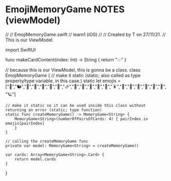 #  EmojiMemoryGame NOTES (viewModel)
//
//  EmojiMemoryGame.swift
//  learn1 (iOS)
//
//  Created by T on 27/11/21.
// This is our ViewModel.

import SwiftUI

func makeCardContent(index: Int) -> String {
    return "💥"
}

// because this is our ViewModel, this is gonna be a class.
class EmojiMemoryGame {
    // make it static (static; also called as type property/type variable, in this case.)
   static let emojis = ["🐴","🐿","🦔","🍪","🦉","🐌","🐒","🫔","🥐","🥔","🍞","🍔","🥮","🪳","🥨","🍘","🏀","🥜","🥠","🥃", "🪐"]
    
    // make it static so it can be used inside this class without returning an error (static; type function)
    static func createMemoryGame() -> MemoryGame<String> {
        MemoryGame<String>(numberOfPairsOfCards: 4) { pairIndex in emojis[pairIndex]
        }
    }
    
    // calling the createMemoryGame func
    private var model: MemoryGame<String> = createMemoryGame()
    
    var cards: Array<MemoryGame<String>.Card> {
        return model.cards
    }
}



